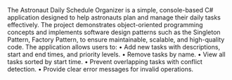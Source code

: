 The Astronaut Daily Schedule Organizer is a simple, console-based C# application designed to help astronauts plan and manage their daily tasks effectively. The project demonstrates object-oriented programming concepts and implements software design patterns such as the Singleton Pattern, Factory Pattern,  to ensure maintainable, scalable, and high-quality code.
The application allows users to:
•	Add new tasks with descriptions, start and end times, and priority levels.
•	Remove tasks by name.
•	View all tasks sorted by start time.
•	Prevent overlapping tasks with conflict detection.
•	Provide clear error messages for invalid operations.
